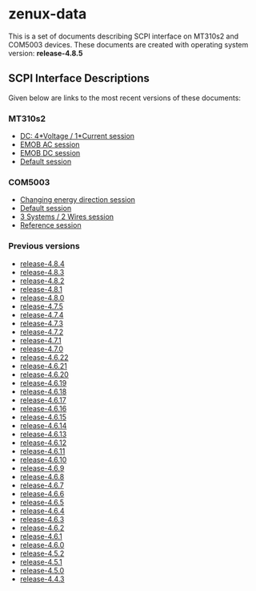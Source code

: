 
zenux-data
==========


This is a set of documents describing SCPI interface on MT310s2 and COM5003 devices.
These documents are created with operating system version: **release-4.8.5**
## SCPI Interface Descriptions


Given below are links to the most recent versions of these documents:
### MT310s2

- [DC: 4\*Voltage / 1\*Current session](https://ZeraGmbH.github.io/zenux-data/scpi-documentation/mt310s2-dc-session.html)
- [EMOB AC session](https://ZeraGmbH.github.io/zenux-data/scpi-documentation/mt310s2-emob-session-ac.html)
- [EMOB DC session](https://ZeraGmbH.github.io/zenux-data/scpi-documentation/mt310s2-emob-session-dc.html)
- [Default session](https://ZeraGmbH.github.io/zenux-data/scpi-documentation/mt310s2-meas-session.html)

### COM5003

- [Changing energy direction session](https://ZeraGmbH.github.io/zenux-data/scpi-documentation/com5003-ced-session.html)
- [Default session](https://ZeraGmbH.github.io/zenux-data/scpi-documentation/com5003-meas-session.html)
- [3 Systems / 2 Wires session](https://ZeraGmbH.github.io/zenux-data/scpi-documentation/com5003-perphase-session.html)
- [Reference session](https://ZeraGmbH.github.io/zenux-data/scpi-documentation/com5003-ref-session.html)

### Previous versions

- [release-4.8.4](https://zeragmbh.github.io/zenux-data/scpi-documentation/archive/release-4.8.4.zip)
- [release-4.8.3](https://zeragmbh.github.io/zenux-data/scpi-documentation/archive/release-4.8.3.zip)
- [release-4.8.2](https://zeragmbh.github.io/zenux-data/scpi-documentation/archive/release-4.8.2.zip)
- [release-4.8.1](https://zeragmbh.github.io/zenux-data/scpi-documentation/archive/release-4.8.1.zip)
- [release-4.8.0](https://zeragmbh.github.io/zenux-data/scpi-documentation/archive/release-4.8.0.zip)
- [release-4.7.5](https://zeragmbh.github.io/zenux-data/scpi-documentation/archive/release-4.7.5.zip)
- [release-4.7.4](https://zeragmbh.github.io/zenux-data/scpi-documentation/archive/release-4.7.4.zip)
- [release-4.7.3](https://zeragmbh.github.io/zenux-data/scpi-documentation/archive/release-4.7.3.zip)
- [release-4.7.2](https://zeragmbh.github.io/zenux-data/scpi-documentation/archive/release-4.7.2.zip)
- [release-4.7.1](https://zeragmbh.github.io/zenux-data/scpi-documentation/archive/release-4.7.1.zip)
- [release-4.7.0](https://zeragmbh.github.io/zenux-data/scpi-documentation/archive/release-4.7.0.zip)
- [release-4.6.22](https://zeragmbh.github.io/zenux-data/scpi-documentation/archive/release-4.6.22.zip)
- [release-4.6.21](https://zeragmbh.github.io/zenux-data/scpi-documentation/archive/release-4.6.21.zip)
- [release-4.6.20](https://zeragmbh.github.io/zenux-data/scpi-documentation/archive/release-4.6.20.zip)
- [release-4.6.19](https://zeragmbh.github.io/zenux-data/scpi-documentation/archive/release-4.6.19.zip)
- [release-4.6.18](https://zeragmbh.github.io/zenux-data/scpi-documentation/archive/release-4.6.18.zip)
- [release-4.6.17](https://zeragmbh.github.io/zenux-data/scpi-documentation/archive/release-4.6.17.zip)
- [release-4.6.16](https://zeragmbh.github.io/zenux-data/scpi-documentation/archive/release-4.6.16.zip)
- [release-4.6.15](https://zeragmbh.github.io/zenux-data/scpi-documentation/archive/release-4.6.15.zip)
- [release-4.6.14](https://zeragmbh.github.io/zenux-data/scpi-documentation/archive/release-4.6.14.zip)
- [release-4.6.13](https://zeragmbh.github.io/zenux-data/scpi-documentation/archive/release-4.6.13.zip)
- [release-4.6.12](https://zeragmbh.github.io/zenux-data/scpi-documentation/archive/release-4.6.12.zip)
- [release-4.6.11](https://zeragmbh.github.io/zenux-data/scpi-documentation/archive/release-4.6.11.zip)
- [release-4.6.10](https://zeragmbh.github.io/zenux-data/scpi-documentation/archive/release-4.6.10.zip)
- [release-4.6.9](https://zeragmbh.github.io/zenux-data/scpi-documentation/archive/release-4.6.9.zip)
- [release-4.6.8](https://zeragmbh.github.io/zenux-data/scpi-documentation/archive/release-4.6.8.zip)
- [release-4.6.7](https://zeragmbh.github.io/zenux-data/scpi-documentation/archive/release-4.6.7.zip)
- [release-4.6.6](https://zeragmbh.github.io/zenux-data/scpi-documentation/archive/release-4.6.6.zip)
- [release-4.6.5](https://zeragmbh.github.io/zenux-data/scpi-documentation/archive/release-4.6.5.zip)
- [release-4.6.4](https://zeragmbh.github.io/zenux-data/scpi-documentation/archive/release-4.6.4.zip)
- [release-4.6.3](https://zeragmbh.github.io/zenux-data/scpi-documentation/archive/release-4.6.3.zip)
- [release-4.6.2](https://zeragmbh.github.io/zenux-data/scpi-documentation/archive/release-4.6.2.zip)
- [release-4.6.1](https://zeragmbh.github.io/zenux-data/scpi-documentation/archive/release-4.6.1.zip)
- [release-4.6.0](https://zeragmbh.github.io/zenux-data/scpi-documentation/archive/release-4.6.0.zip)
- [release-4.5.2](https://zeragmbh.github.io/zenux-data/scpi-documentation/archive/release-4.5.2.zip)
- [release-4.5.1](https://zeragmbh.github.io/zenux-data/scpi-documentation/archive/release-4.5.1.zip)
- [release-4.5.0](https://zeragmbh.github.io/zenux-data/scpi-documentation/archive/release-4.5.0.zip)
- [release-4.4.3](https://zeragmbh.github.io/zenux-data/scpi-documentation/archive/release-4.4.3.zip)
